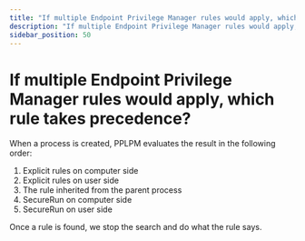 ```yaml
---
title: "If multiple Endpoint Privilege Manager rules would apply, which rule takes precedence?"
description: "If multiple Endpoint Privilege Manager rules would apply, which rule takes precedence?"
sidebar_position: 50
---
```


# If multiple Endpoint Privilege Manager rules would apply, which rule takes precedence?

When a process is created, PPLPM evaluates the result in the following order:

1. Explicit rules on computer side
2. Explicit rules on user side
3. The rule inherited from the parent process
4. SecureRun on computer side
5. SecureRun on user side

Once a rule is found, we stop the search and do what the rule says.
